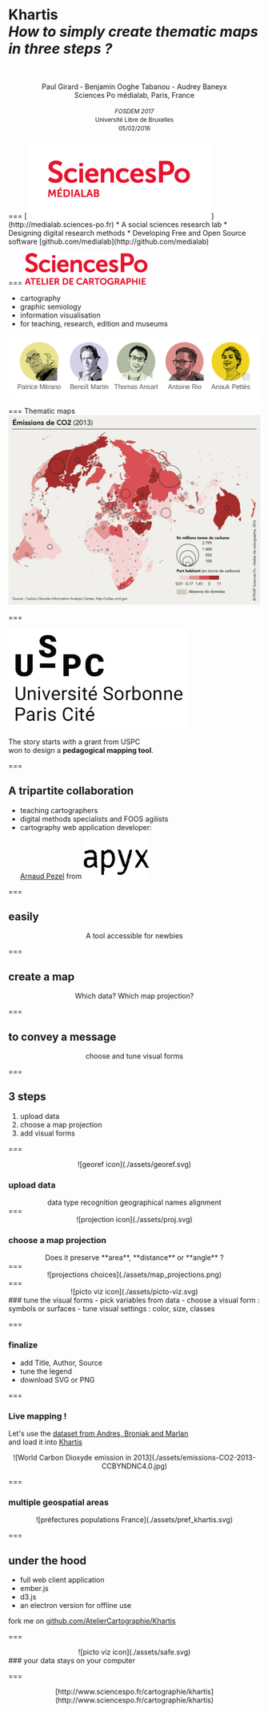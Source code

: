 <h1 id="main">
Khartis<br><em>How to simply create thematic maps in three steps ?
</em></h1>
<br>
<p align="center">
  Paul Girard ‑ Benjamin Ooghe Tabanou - Audrey Baneyx<br>
  Sciences Po médialab, Paris, France
</p>

<p align="center">
 <small>
  <em>FOSDEM 2017</em><br>
  Université Libre de Bruxelles<br>
  05/02/2016
  </small>
</p>
===
[<img alt="Sciences Po médialab" src="./assets/SciencesPO_MEDIALAB.png" style="margin: 0;">](http://medialab.sciences-po.fr)
* A social sciences research lab
* Designing digital research methods
* Developing Free and Open Source software
  [github.com/medialab](http://github.com/medialab)

===
[<img alt="Sciences Po, Atelier de cartographie" src="./assets/logo_carto.png" style="margin: 0;">](http://www.sciencespo.fr/cartographie/)
* cartography
* graphic semiology
* information visualisation
* for teaching, research, edition and museums

![Atelier de cartographie's team](./assets/atelier_carto_team.png)

=== 
Thematic maps
![World Carbon Dioxyde emission in 2013](./assets/emissions-CO2-2013-CCBYNDNC4.0.jpg) 

===

[![logo USPC](./assets/logo_uspc.jpg)<!-- .element: style="width:25%; "-->](http://www.sorbonne-paris-cite.fr/)

The story starts with a grant from USPC  
won to design a **pedagogical mapping tool**. 


===

## A tripartite collaboration

- teaching cartographers
- digital methods specialists and FOOS agilists
- cartography web application developer:  
  [Arnaud Pezel](https://github.com/apezel) from [![logo apyx](./assets/logo-apyx.png)<!-- .elements: style="height:50px; margin:0; margin-bottom:-13px"-->](http://www.apyx.fr/)
  
===

## easily

<center>A tool accessible for newbies</center>

===

## create a map
<center>
Which data?   
Which map projection?
</center>

===

## to convey a message
<center>choose and tune visual forms</center>

===
## 3 steps

1. upload data
2. choose a map projection
3. add visual forms

===
<center>![georef icon](./assets/georef.svg)</center>

### upload data

<center>
data type recognition  
geographical names alignment
</center>
===

<center>![projection icon](./assets/proj.svg)</center>

### choose a map projection

<center>Does it preserve **area**, **distance** or **angle** ?</center> 
===
<center>
![projections choices](./assets/map_projections.png)
</center>
===

<center>![picto viz icon](./assets/picto-viz.svg)</center>
### tune the visual forms
- pick variables from data
- choose a visual form : symbols or surfaces 
- tune visual settings : color, size, classes

===

### finalize
- add Title, Author, Source
- tune the legend
- download SVG or PNG


===
### Live mapping !
Let's use the [dataset from Andres, Broniak and Marlan](./assets/co2_nation.1751_2013.csv)  
and load it into [Khartis](http://www.sciencespo.fr/cartographie/khartis/app/)
<center>
  ![World Carbon Dioxyde emission in 2013](./assets/emissions-CO2-2013-CCBYNDNC4.0.jpg)<!-- .element: style="width:60%; "-->  
</center>

===

### multiple geospatial areas

<center>
![préfectures populations France](./assets/pref_khartis.svg)<!-- .element: style="width:90%; "--> 
</center>

===
## under the hood

- full web client application
- ember.js
- d3.js
- an electron version for offline use

fork me on [github.com/AtelierCartographie/Khartis](https://github.com/AtelierCartographie/Khartis)

===

<center>![picto viz icon](./assets/safe.svg)</center>
### your data stays on your computer

===
<!-- .slide: data-background-image="./assets/khartis.png"-->
<center>[http://www.sciencespo.fr/cartographie/khartis](http://www.sciencespo.fr/cartographie/khartis)</center>  <!-- .element: style="background:white;margin-top:60%;"-->


